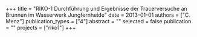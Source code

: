 +++
title = "RIKO-1 Durchführung und Ergebnisse der Tracerversuche an Brunnen im Wasserwerk Jungfernheide"
date = 2013-01-01
authors = ["C. Menz"]
publication_types = ["4"]
abstract = ""
selected = false
publication = ""
projects = ["riko1"]
+++


